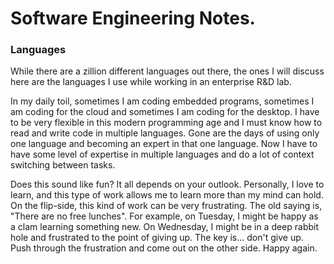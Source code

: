 # Software Engineering Notes.

### Languages

While there are a zillion different languages out there, the ones I will discuss here are the languages I use while working in an enterprise R&D lab. 

In my daily toil, sometimes I am coding embedded programs, sometimes I am coding for the cloud and sometimes I am coding for the desktop. I have to be very flexible in this modern programming age and I must know how to read and write code in multiple languages. Gone are the days of using only one language and becoming an expert in that one language. Now I have to have some level of expertise in multiple languages and do a lot of context switching between tasks. 

Does this sound like fun? It all depends on your outlook. Personally, I love to learn, and this type of work allows me to learn more than my mind can hold. On the flip-side, this kind of work can be very frustrating. The old saying is, "There are no free lunches". For example, on Tuesday, I might be happy as a clam learning something new. On Wednesday, I might be in a deep rabbit hole and frustrated to the point of giving up. The key is... don't give up. Push through the frustration and come out on the other side. Happy again.
